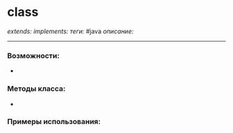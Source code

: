 # class 
*extends:* 
*implements:* 
*теги:* #java
*описание:* 

---
### Возможности:
- 
### Методы класса:
- 
### Примеры использования:
